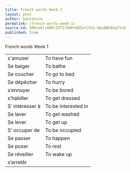 ```yaml
---
title: French words Week 1
layout: post
author: bantatore
permalink: /french-words-week-1/
source-id: 1M5nsQlv8KRrZXTI7kHPnQ0Zw7JZVy-NpuBNhBUgfScE
published: true
---
```

French words Week 1

<table>
  <tr>
    <td>s'amuser</td>
    <td>To have fun </td>
  </tr>
  <tr>
    <td>Se baiger</td>
    <td>To bathe </td>
  </tr>
  <tr>
    <td>Se coucher </td>
    <td>To go to bed</td>
  </tr>
  <tr>
    <td>Se dépêcher</td>
    <td>To hurry </td>
  </tr>
  <tr>
    <td>s’ennuyer</td>
    <td>To be bored</td>
  </tr>
  <tr>
    <td>s’habiller</td>
    <td>To get dressed</td>
  </tr>
  <tr>
    <td>S’ intéresser à</td>
    <td>To be interested in</td>
  </tr>
  <tr>
    <td>Se laver</td>
    <td>To get washed</td>
  </tr>
  <tr>
    <td>Se lever </td>
    <td>To get up</td>
  </tr>
  <tr>
    <td>S’ occuper de</td>
    <td>To be occupied</td>
  </tr>
  <tr>
    <td>Se passer </td>
    <td>To happen</td>
  </tr>
  <tr>
    <td>Se poser </td>
    <td>To rest</td>
  </tr>
  <tr>
    <td>Se réveiller</td>
    <td>To wake up</td>
  </tr>
  <tr>
    <td>s’arretêr</td>
    <td></td>
  </tr>
</table>


